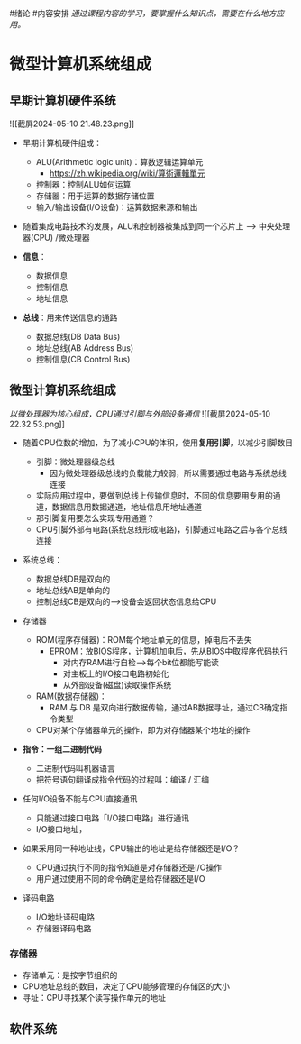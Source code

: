 #绪论 #内容安排
*通过课程内容的学习，要掌握什么知识点，需要在什么地方应用。*

# 微型计算机系统组成

## 早期计算机硬件系统
![[截屏2024-05-10 21.48.23.png]]
- 早期计算机硬件组成：
	- ALU(Arithmetic logic unit)：算数逻辑运算单元
		- https://zh.wikipedia.org/wiki/算術邏輯單元
	- 控制器：控制ALU如何运算
	- 存储器：用于运算的数据存储位置
	- 输入/输出设备(I/O设备)：运算数据来源和输出

- 随着集成电路技术的发展，ALU和控制器被集成到同一个芯片上 --> 中央处理器(CPU) /微处理器

- **信息**：
	- 数据信息
	- 控制信息
	- 地址信息

- **总线**：用来传送信息的通路
	- 数据总线(DB Data Bus)
	- 地址总线(AB Address Bus)
	- 控制信息(CB Control Bus)

## 微型计算机系统组成
*以微处理器为核心组成，CPU通过引脚与外部设备通信*
![[截屏2024-05-10 22.32.53.png]]
- 随着CPU位数的增加，为了减小CPU的体积，使用**复用引脚**，以减少引脚数目
	- 引脚：微处理器级总线
		- 因为微处理器级总线的负载能力较弱，所以需要通过电路与系统总线连接
	- 实际应用过程中，要做到总线上传输信息时，不同的信息要用专用的通道，数据信息用数据通道，地址信息用地址通道
	- 那引脚复用要怎么实现专用通道？
	- CPU引脚外部有电路(系统总线形成电路)，引脚通过电路之后与各个总线连接
- 系统总线：
	- 数据总线DB是双向的
	- 地址总线AB是单向的
	- 控制总线CB是双向的-->设备会返回状态信息给CPU

- 存储器
	- ROM(程序存储器)：ROM每个地址单元的信息，掉电后不丢失
		- EPROM：放BIOS程序，计算机加电后，先从BIOS中取程序代码执行
			- 对内存RAM进行自检-->每个bit位都能写能读
			- 对主板上的I/O接口电路初始化
			- 从外部设备(磁盘)读取操作系统
	- RAM(数据存储器)：
		- RAM 与 DB 是双向进行数据传输，通过AB数据寻址，通过CB确定指令类型
	- CPU对某个存储器单元的操作，即为对存储器某个地址的操作

- **指令：一组二进制代码**
	- 二进制代码叫机器语言
	- 把符号语句翻译成指令代码的过程叫：编译 / 汇编

- 任何I/O设备不能与CPU直接通讯
	- 只能通过接口电路「I/O接口电路」进行通讯
	- I/O接口地址，

- 如果采用同一种地址线，CPU输出的地址是给存储器还是I/O？
	- CPU通过执行不同的指令知道是对存储器还是I/O操作
	- 用户通过使用不同的命令确定是给存储器还是I/O

- 译码电路
	- I/O地址译码电路
	- 存储器译码电路

### 存储器
- 存储单元：是按字节组织的
- CPU地址总线的数目，决定了CPU能够管理的存储区的大小
- 寻址：CPU寻找某个读写操作单元的地址




## 软件系统


